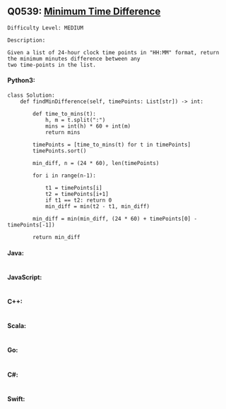 ## Q0539: [Minimum Time Difference](https://leetcode.com/problems/minimum-time-difference/)

```
Difficulty Level: MEDIUM
```

```
Description:

Given a list of 24-hour clock time points in "HH:MM" format, return the minimum minutes difference between any
two time-points in the list.
```

#### Python3:

```
class Solution:
    def findMinDifference(self, timePoints: List[str]) -> int:

        def time_to_mins(t):
            h, m = t.split(":")
            mins = int(h) * 60 + int(m)
            return mins

        timePoints = [time_to_mins(t) for t in timePoints]
        timePoints.sort()

        min_diff, n = (24 * 60), len(timePoints)

        for i in range(n-1):

            t1 = timePoints[i]
            t2 = timePoints[i+1]
            if t1 == t2: return 0
            min_diff = min(t2 - t1, min_diff)

        min_diff = min(min_diff, (24 * 60) + timePoints[0] - timePoints[-1])

        return min_diff
```

#### Java:

```

```

#### JavaScript:

```

```

#### C++:

```

```

#### Scala:

```

```

#### Go:

```

```

#### C#:

```

```

#### Swift:

```

```